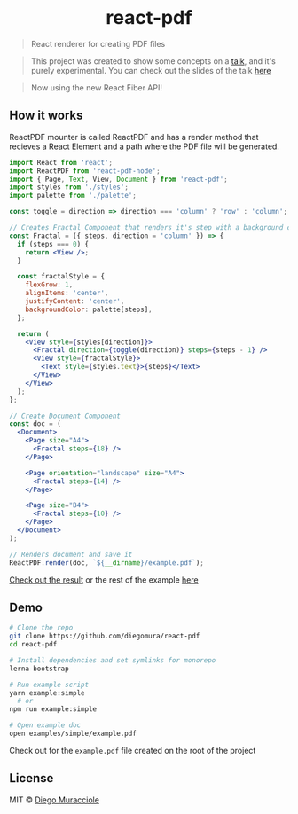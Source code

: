 <big><h1 align="center">react-pdf</h1></big>

> React renderer for creating PDF files

> This project was created to show some concepts on a [talk](https://www.meetup.com/ReactJS-Uruguay/events/234567399/), and it's purely experimental. You can check out the slides of the talk [here](https://diegomura.github.io/think-react-slides/)

> Now using the new React Fiber API!

## How it works
ReactPDF mounter is called ReactPDF and has a render method that recieves a React Element and a path where the PDF file will be generated.

```jsx
import React from 'react';
import ReactPDF from 'react-pdf-node';
import { Page, Text, View, Document } from 'react-pdf';
import styles from './styles';
import palette from './palette';

const toggle = direction => direction === 'column' ? 'row' : 'column';

// Creates Fractal Component that renders it's step with a background color
const Fractal = ({ steps, direction = 'column' }) => {
  if (steps === 0) {
    return <View />;
  }

  const fractalStyle = {
    flexGrow: 1,
    alignItems: 'center',
    justifyContent: 'center',
    backgroundColor: palette[steps],
  };

  return (
    <View style={styles[direction]}>
      <Fractal direction={toggle(direction)} steps={steps - 1} />
      <View style={fractalStyle}>
        <Text style={styles.text}>{steps}</Text>
      </View>
    </View>
  );
};

// Create Document Component
const doc = (
  <Document>
    <Page size="A4">
      <Fractal steps={18} />
    </Page>

    <Page orientation="landscape" size="A4">
      <Fractal steps={14} />
    </Page>

    <Page size="B4">
      <Fractal steps={10} />
    </Page>
  </Document>
);

// Renders document and save it
ReactPDF.render(doc, `${__dirname}/example.pdf`);
```
[Check out the result](https://github.com/diegomura/react-pdf/blob/master/examples/simple/example.pdf) or the rest of the example [here](https://github.com/diegomura/react-pdf/tree/master/examples/simple)


## Demo

```bash
# Clone the repo
git clone https://github.com/diegomura/react-pdf
cd react-pdf

# Install dependencies and set symlinks for monorepo
lerna bootstrap

# Run example script
yarn example:simple
  # or
npm run example:simple

# Open example doc
open examples/simple/example.pdf
```

Check out for the `example.pdf` file created on the root of the project

## License

MIT © [Diego Muracciole](http://github.com/diegomura)
